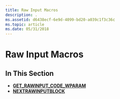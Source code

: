 ```yaml
---
title: Raw Input Macros
description: .
ms.assetid: d6438ecf-6e9d-4099-bd20-a039c1f3c36c
ms.topic: article
ms.date: 05/31/2018
---
```


# Raw Input Macros

## In This Section

-   [**GET\_RAWINPUT\_CODE\_WPARAM**](https://msdn.microsoft.com/en-us/library/ms645592(v=VS.85).aspx)
-   [**NEXTRAWINPUTBLOCK**](https://msdn.microsoft.com/en-us/library/ms645593(v=VS.85).aspx)

 

 




